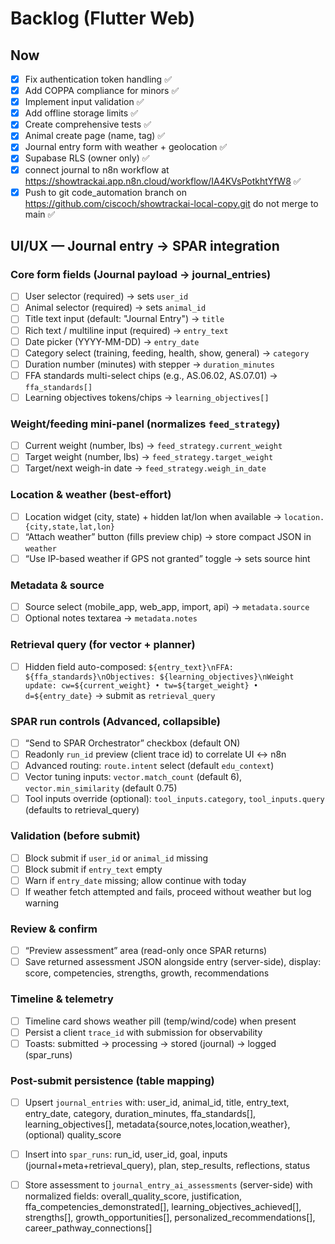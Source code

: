 # Backlog (Flutter Web)


## Now
- [x] Fix authentication token handling ✅
- [x] Add COPPA compliance for minors ✅
- [x] Implement input validation ✅
- [x] Add offline storage limits ✅
- [x] Create comprehensive tests ✅
- [x] Animal create page (name, tag) ✅
- [x] Journal entry form with weather + geolocation ✅
- [x] Supabase RLS (owner only) ✅
- [x] connect journal to n8n workflow at https://showtrackai.app.n8n.cloud/workflow/IA4KVsPotkhtYfW8 ✅
- [x] Push to git code_automation branch on https://github.com/ciscoch/showtrackai-local-copy.git do not merge to main ✅
## UI/UX — Journal entry → SPAR integration

### Core form fields (Journal payload → journal_entries)
- [ ] User selector (required) → sets `user_id`
- [ ] Animal selector (required) → sets `animal_id`
- [ ] Title text input (default: "Journal Entry") → `title`
- [ ] Rich text / multiline input (required) → `entry_text`
- [ ] Date picker (YYYY-MM-DD) → `entry_date`
- [ ] Category select (training, feeding, health, show, general) → `category`
- [ ] Duration number (minutes) with stepper → `duration_minutes`
- [ ] FFA standards multi-select chips (e.g., AS.06.02, AS.07.01) → `ffa_standards[]`
- [ ] Learning objectives tokens/chips → `learning_objectives[]`

### Weight/feeding mini-panel (normalizes `feed_strategy`)
- [ ] Current weight (number, lbs) → `feed_strategy.current_weight`
- [ ] Target weight (number, lbs) → `feed_strategy.target_weight`
- [ ] Target/next weigh-in date → `feed_strategy.weigh_in_date`

### Location & weather (best-effort)
- [ ] Location widget (city, state) + hidden lat/lon when available → `location.{city,state,lat,lon}`
- [ ] “Attach weather” button (fills preview chip) → store compact JSON in `weather`
- [ ] “Use IP-based weather if GPS not granted” toggle → sets source hint

### Metadata & source
- [ ] Source select (mobile_app, web_app, import, api) → `metadata.source`
- [ ] Optional notes textarea → `metadata.notes`

### Retrieval query (for vector + planner)
- [ ] Hidden field auto-composed: `${entry_text}\nFFA: ${ffa_standards}\nObjectives: ${learning_objectives}\nWeight update: cw=${current_weight} • tw=${target_weight} • d=${entry_date}`
  → submit as `retrieval_query`

### SPAR run controls (Advanced, collapsible)
- [ ] “Send to SPAR Orchestrator” checkbox (default ON)
- [ ] Readonly `run_id` preview (client trace id) to correlate UI ↔ n8n
- [ ] Advanced routing: `route.intent` select (default `edu_context`)
- [ ] Vector tuning inputs: `vector.match_count` (default 6), `vector.min_similarity` (default 0.75)
- [ ] Tool inputs override (optional): `tool_inputs.category`, `tool_inputs.query` (defaults to retrieval_query)

### Validation (before submit)
- [ ] Block submit if `user_id` or `animal_id` missing
- [ ] Block submit if `entry_text` empty
- [ ] Warn if `entry_date` missing; allow continue with today
- [ ] If weather fetch attempted and fails, proceed without weather but log warning

### Review & confirm
- [ ] “Preview assessment” area (read-only once SPAR returns)
- [ ] Save returned assessment JSON alongside entry (server-side), display:
      score, competencies, strengths, growth, recommendations

### Timeline & telemetry
- [ ] Timeline card shows weather pill (temp/wind/code) when present
- [ ] Persist a client `trace_id` with submission for observability
- [ ] Toasts: submitted → processing → stored (journal) → logged (spar_runs)

### Post-submit persistence (table mapping)
- [ ] Upsert `journal_entries` with: user_id, animal_id, title, entry_text,
      entry_date, category, duration_minutes, ffa_standards[], learning_objectives[],
      metadata{source,notes,location,weather}, (optional) quality_score
- [ ] Insert into `spar_runs`: run_id, user_id, goal, inputs (journal+meta+retrieval_query),
      plan, step_results, reflections, status
- [ ] Store assessment to `journal_entry_ai_assessments` (server-side) with normalized fields:
      overall_quality_score, justification, ffa_competencies_demonstrated[],
      learning_objectives_achieved[], strengths[], growth_opportunities[],
      personalized_recommendations[], career_pathway_connections[]


